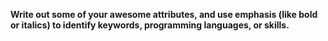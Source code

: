 <b>Write out some of your awesome attributes, and use emphasis (like bold or italics) to identify keywords, programming languages, or skills. 
